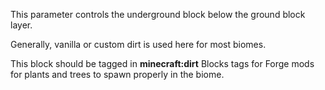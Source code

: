 This parameter controls the underground block below the ground block layer.

Generally, vanilla or custom dirt is used here for most biomes.

This block should be tagged in <b>minecraft:dirt</b> Blocks tags for Forge mods for plants and trees to spawn properly in the biome.